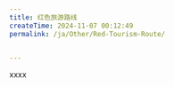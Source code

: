 ```yaml
---
title: 红色旅游路线
createTime: 2024-11-07 00:12:49
permalink: /ja/Other/Red-Tourism-Route/


---
```


xxxx